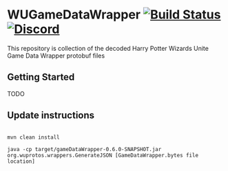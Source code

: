 # WUGameDataWrapper [![Build Status](https://travis-ci.org/hpwizardsunite-dev-contrib/WUGameDataWrapper.svg?branch=master)](https://travis-ci.org/hpwizardsunite-dev-contrib/WUGameDataWrapper) [![Discord](https://img.shields.io/badge/Discord-Online-blue.svg)](https://discord.gg/mFH2D34)


This repository is collection of the decoded Harry Potter Wizards Unite Game Data Wrapper protobuf files

## Getting Started

TODO

## Update instructions

```

mvn clean install

java -cp target/gameDataWrapper-0.6.0-SNAPSHOT.jar org.wuprotos.wrappers.GenerateJSON [GameDataWrapper.bytes file location]

```

